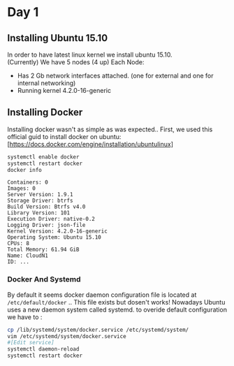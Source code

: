 # Day 1

## Installing Ubuntu 15.10
In order to have latest linux kernel we install ubuntu 15.10.  
(Currently) We have 5 nodes (4 up) Each Node:

- Has 2 Gb network interfaces attached. (one for external and one for internal networking)
- Running kernel 4.2.0-16-generic


## Installing Docker

Installing docker wasn't as simple as was expected..
First, we used this official guid to install docker on ubuntu:
[https://docs.docker.com/engine/installation/ubuntulinux]  
```bash
systemctl enable docker  
systemctl restart docker
docker info
```   

``` 
Containers: 0
Images: 0
Server Version: 1.9.1
Storage Driver: btrfs
Build Version: Btrfs v4.0
Library Version: 101
Execution Driver: native-0.2
Logging Driver: json-file
Kernel Version: 4.2.0-16-generic
Operating System: Ubuntu 15.10
CPUs: 8
Total Memory: 61.94 GiB
Name: CloudN1
ID: ...
```
### Docker And Systemd 
By default it seems docker daemon configuration file is located at `/etc/default/docker` .. This file exists but dosen't works! 
Nowadays Ubuntu uses a new daemon system called systemd. to overide default configuration we have to :  

```bash
cp /lib/systemd/system/docker.service /etc/systemd/system/
vim /etc/systemd/system/docker.service
#[Edit service]  
systemctl daemon-reload
systemctl restart docker
```
